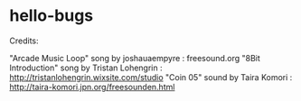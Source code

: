 # hello-bugs

Credits:

"Arcade Music Loop" song by joshauaempyre : freesound.org
"8Bit Introduction" song by Tristan Lohengrin : http://tristanlohengrin.wixsite.com/studio
"Coin 05" sound by Taira Komori : http://taira-komori.jpn.org/freesounden.html
